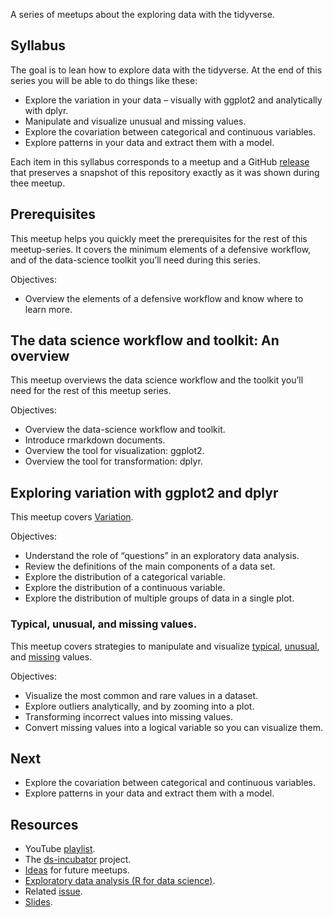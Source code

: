 
A series of meetups about the exploring data with the tidyverse.

## Syllabus

The goal is to lean how to explore data with the tidyverse. At the end
of this series you will be able to do things like these:

-   Explore the variation in your data – visually with ggplot2 and
    analytically with dplyr.
-   Manipulate and visualize unusual and missing values.
-   Explore the covariation between categorical and continuous
    variables.
-   Explore patterns in your data and extract them with a model.

Each item in this syllabus corresponds to a meetup and a GitHub
[release](https://github.com/2DegreesInvesting/ds.docker/releases) that
preserves a snapshot of this repository exactly as it was shown during
thee meetup.

## Prerequisites

This meetup helps you quickly meet the prerequisites for the rest of
this meetup-series. It covers the minimum elements of a defensive
workflow, and of the data-science toolkit you’ll need during this
series.

Objectives:

-   Overview the elements of a defensive workflow and know where to
    learn more.

## The data science workflow and toolkit: An overview

This meetup overviews the data science workflow and the toolkit you’ll
need for the rest of this meetup series.

Objectives:

-   Overview the data-science workflow and toolkit.
-   Introduce rmarkdown documents.
-   Overview the tool for visualization: ggplot2.
-   Overview the tool for transformation: dplyr.

## Exploring variation with ggplot2 and dplyr

This meetup covers
[Variation](https://r4ds.had.co.nz/exploratory-data-analysis.html#variation).

Objectives:

-   Understand the role of “questions” in an exploratory data analysis.
-   Review the definitions of the main components of a data set.
-   Explore the distribution of a categorical variable.
-   Explore the distribution of a continuous variable.
-   Explore the distribution of multiple groups of data in a single
    plot.

### Typical, unusual, and missing values.

This meetup covers strategies to manipulate and visualize
[typical](https://r4ds.had.co.nz/exploratory-data-analysis.html#typical-values),
[unusual](https://r4ds.had.co.nz/exploratory-data-analysis.html#unusual-values),
and
[missing](https://r4ds.had.co.nz/exploratory-data-analysis.html#missing-values-2)
values.

Objectives:

-   Visualize the most common and rare values in a dataset.
-   Explore outliers analytically, and by zooming into a plot.
-   Transforming incorrect values into missing values.
-   Convert missing values into a logical variable so you can visualize
    them.

## Next

-   Explore the covariation between categorical and continuous
    variables.
-   Explore patterns in your data and extract them with a model.

## Resources

-   YouTube [playlist](https://bit.ly/ds-incubator-videos).
-   The
    [ds-incubator](https://github.com/2DegreesInvesting/ds-incubator#ds-incubator)
    project.
-   [Ideas](https://bit.ly/dsi-ideas) for future meetups.
-   [Exploratory data analysis (R for data
    science)](https://r4ds.had.co.nz/exploratory-data-analysis.html).
-   Related
    [issue](https://github.com/2DegreesInvesting/ds-incubator/issues/76).
-   [Slides](https://bit.ly/tidy-eda).
